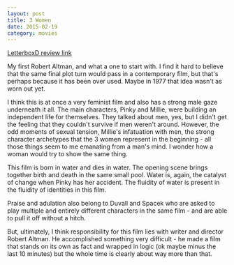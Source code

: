 ```yaml
---
layout: post
title: 3 Women 
date: 2015-02-19
category: movies
---
```

 
[LetterboxD review link](http://letterboxd.com/samarthbhaskar/film/3-women/)

 My first Robert Altman, and what a one to start with. I find it hard to believe that the same final plot turn would pass in a contemporary film, but that's perhaps because it has been over used. Maybe in 1977 that idea wasn't as worn out yet.

I think this is at once a very feminist film and also has a strong male gaze underneath it all. The main characters, Pinky and Millie, were building an independent life for themselves. They talked about men, yes, but I didn't get the feeling that they couldn't survive if men weren't around. However, the odd moments of sexual tension, Millie's infatuation with men, the strong character archetypes that the 3 women represent in the beginning - all those things seem to me emanating from a man's mind. I wonder how a woman would try to show the same thing.

This film is born in water and dies in water. The opening scene brings together birth and death in the same small pool. Water is, again, the catalyst of change when Pinky has her accident. The fluidity of water is present in the fluidity of identities in this film. 

Praise and adulation also belong to Duvall and Spacek who are asked to play multiple and entirely different characters in the same film - and are able to pull it off without a hitch. 

But, ultimately, I think responsibility for this film lies with writer and director Robert Altman. He accomplished something very difficult - he made a film that stands on its own as fact and wrapped in logic (ok maybe minus the last 10 minutes) but the whole time is clearly about way more than that.
